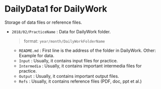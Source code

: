 # DailyData1 for DailyWork

Storage of data files or reference files. 

- `2018/02/PracticeName` : Data for DailyWork folder.   
    > format: `year/month/DailyWorkFolderName`
    - `README.md` : First line is the address of the folder in DailyWork. Other: Example for data.
    - `Input` : Usually, it contains input files for practice.
    - `Intermedia` : Usually, it contains important intermedia files for practice.
    - `Output` : Usually, it contains important output files.
    - `Refs` : Usually, it contains reference files (PDF, doc, ppt et al.)

